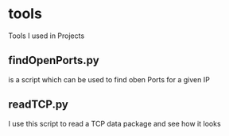 # tools
Tools I used in Projects

## findOpenPorts.py
is a script which can be used to find oben Ports for a given IP

## readTCP.py
I use this script to read a TCP data package and see how it looks
